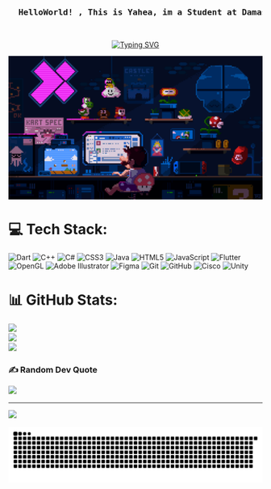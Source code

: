 <pre lang="javascript">
<h3 align="center">
  HelloWorld! , This is Yahea, im a Student at Damascus University.
</h3>
</pre>




<p align="center">
  <a href="https://git.io/typing-svg"><img src="https://readme-typing-svg.demolab.com?font=Fira+Code&pause=1000&color=F039BE5&center=true&width=435&lines=FrontEnd+Developer;Software+Engineer;Racist pro max" alt="Typing SVG" /></a>
</p>

<img align="center" alt="Coding" width="1000" src="https://raw.githubusercontent.com/sugith10/images/main/gif/mario-working.gif">

# 💻 Tech Stack:
![Dart](https://img.shields.io/badge/dart-%230175C2.svg?style=for-the-badge&logo=dart&logoColor=white) ![C++](https://img.shields.io/badge/c++-%2300599C.svg?style=for-the-badge&logo=c%2B%2B&logoColor=white) ![C#](https://img.shields.io/badge/c%23-%23239120.svg?style=for-the-badge&logo=csharp&logoColor=white) ![CSS3](https://img.shields.io/badge/css3-%231572B6.svg?style=for-the-badge&logo=css3&logoColor=white) ![Java](https://img.shields.io/badge/java-%23ED8B00.svg?style=for-the-badge&logo=openjdk&logoColor=white) ![HTML5](https://img.shields.io/badge/html5-%23E34F26.svg?style=for-the-badge&logo=html5&logoColor=white) ![JavaScript](https://img.shields.io/badge/javascript-%23323330.svg?style=for-the-badge&logo=javascript&logoColor=%23F7DF1E) ![Flutter](https://img.shields.io/badge/Flutter-%2302569B.svg?style=for-the-badge&logo=Flutter&logoColor=white) ![OpenGL](https://img.shields.io/badge/OpenGL-%23FFFFFF.svg?style=for-the-badge&logo=opengl) ![Adobe Illustrator](https://img.shields.io/badge/adobe%20illustrator-%23FF9A00.svg?style=for-the-badge&logo=adobe%20illustrator&logoColor=white) ![Figma](https://img.shields.io/badge/figma-%23F24E1E.svg?style=for-the-badge&logo=figma&logoColor=white) ![Git](https://img.shields.io/badge/git-%23F05033.svg?style=for-the-badge&logo=git&logoColor=white) ![GitHub](https://img.shields.io/badge/github-%23121011.svg?style=for-the-badge&logo=github&logoColor=white) ![Cisco](https://img.shields.io/badge/cisco-%23049fd9.svg?style=for-the-badge&logo=cisco&logoColor=black) ![Unity](https://img.shields.io/badge/unity-%23000000.svg?style=for-the-badge&logo=unity&logoColor=white)
# 📊 GitHub Stats:
![](https://github-readme-stats.vercel.app/api?username=Dada6x&theme=transparent&hide_border=true&include_all_commits=false&count_private=false)<br/>
![](https://github-readme-streak-stats.herokuapp.com/?user=Dada6x&theme=transparent&hide_border=true)<br/>
![](https://github-readme-stats.vercel.app/api/top-langs/?username=Dada6x&theme=transparent&hide_border=true&include_all_commits=false&count_private=false&layout=compact)

### ✍️ Random Dev Quote
![](https://quotes-github-readme.vercel.app/api?type=vetical&theme=dark)

---
[![](https://visitcount.itsvg.in/api?id=Dada6x&icon=3&color=7)](https://visitcount.itsvg.in)

<picture>
  <source media="(prefers-color-scheme: dark)" srcset="https://raw.githubusercontent.com/Dada6x/Dada6x/output/github-snake-dark.svg" />
  <source media="(prefers-color-scheme: light)" srcset="https://raw.githubusercontent.com/Dada6x/Dada6x/output/github-snake.svg" />
  <img alt="github-snake" src="https://raw.githubusercontent.com/Dada6x/Dada6x/output/github-snake.svg" />
</picture>
